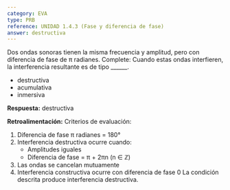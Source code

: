 ```yaml
---
category: EVA
type: PRB
reference: UNIDAD 1.4.3 (Fase y diferencia de fase)
answer: destructiva
---
```


Dos ondas sonoras tienen la misma frecuencia y amplitud, pero con diferencia de fase de π radianes. Complete: Cuando estas ondas interfieren, la interferencia resultante es de tipo ______.

- destructiva
- acumulativa
- inmersiva

**Respuesta:** destructiva

**Retroalimentación:**
Criterios de evaluación:

1. Diferencia de fase π radianes = 180°
2. Interferencia destructiva ocurre cuando:
   - Amplitudes iguales
   - Diferencia de fase = π + 2πn (n ∈ ℤ)
3. Las ondas se cancelan mutuamente
4. Interferencia constructiva ocurre con diferencia de fase 0
La condición descrita produce interferencia destructiva.
